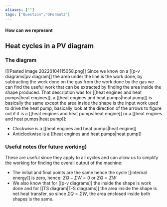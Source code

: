 ```yaml
---
aliases: [""]
tags: ["Question","QFormat3"]
---
```


#### How can we represent
## Heat cycles in a PV diagram
### The diagram
![[Pasted image 20220104115058.png]]
Since we know on a [[p-v diagrams|pv diagram]] the area under the line is the work done, by subtracting the work done on the gas from the work done by the gas we can find the useful work that can be extracted by finding the area inside the shape produced. That description was for [[heat engines and heat pumps|heat engines]], a [[heat engines and heat pumps|heat pump]] is basically the same except the area inside the shape is the input work used to drive the heat pump, basically look at the direction of the arrows to figure out if it is a [[heat engines and heat pumps|heat engine]] or a [[heat engines and heat pumps|heat pump]]:
- Clockwise is a [[heat engines and heat pumps|heat engine]]
- Anticlockwise is a [[heat engines and heat pumps|heat pump]]

### Useful notes (for future working) 
These are useful since they apply to all cycles and can allow us to simplify the working for finding the overall output of the machine:
- The initial and final points are the same hence the cycle [[internal energy]] is zero, hence: $\Sigma Q - \Sigma W = 0$ or $\Sigma Q = \Sigma W$
 - We also know that for [[p-v diagrams]] the inside the shape is work done and for [[TS diagram|T-S diagrams]] the area inside the shape is net heat transfer, so since $\Sigma Q = \Sigma W$, the area enclosed inside both shapes is the same.
